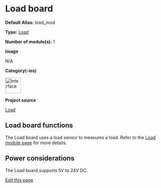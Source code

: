 # Load board
<div class="cust_sheet" markdown="1">
<p class="cust_sheet-title" markdown="1"><strong>Default Alias:</strong> load_mod</p>
<p class="cust_sheet-title" markdown="1"><strong>Type:</strong> <a href="/pages/high/modules_list/load.md">Load</a></p>
<p class="cust_sheet-title" markdown="1"><strong>Number of module(s):</strong> 1</p>
<p class="cust_sheet-title" markdown="1"><strong>Image</strong></p>
<p class="cust_indent" markdown="1">N/A</p>
<p class="cust_sheet-title" markdown="1"><strong>Category(-ies)</strong></p>
<p class="cust_indent" markdown="1">
<img height="50" src="{{img_path}}/sticker-interface.png" title="Interface">
</p>
<p class="cust_sheet-title" markdown="1"><strong>Project source </strong></p>
<a class="github-button" data-size="large" aria-label="Star Luos-io/Luos on GitHub" href="https://github.com/Luos-io/Examples/tree/master/Projects/Load" target="_blank">Load</a>
</div>

## Load board functions
The Load board uses a load sensor to measures a load. Refer to the [Load module page]({{modules_path}}/Load.md) for more details.

## Power considerations
The Load board supports 5V to 24V DC.

<div class="cust_edit_page"><a href="https://{{gh_path}}{{boards_path}}/load.md">Edit this page</a></div>
